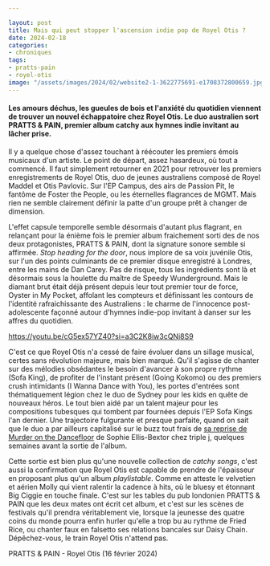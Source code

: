 ```yaml
---

layout: post
title: Mais qui peut stopper l'ascension indie pop de Royel Otis ?
date: 2024-02-18
categories:
- chroniques
tags:
- pratts-pain
- royel-otis
image: "/assets/images/2024/02/website2-1-3622775691-e1708372800659.jpg"
---
```


#### Les amours déchus, les gueules de bois et l'anxiété du quotidien viennent de trouver un nouvel échappatoire chez Royel Otis. Le duo australien sort PRATTS & PAIN, premier album catchy aux hymnes indie invitant au lâcher prise.

<!--more-->

Il y a quelque chose d'assez touchant à réécouter les premiers émois musicaux d'un artiste. Le point de départ, assez hasardeux, où tout a commencé. Il faut simplement retourner en 2021 pour retrouver les premiers enregistrements de Royel Otis, duo de jeunes australiens composé de Royel Maddel et Otis Pavlovic. Sur l'EP Campus, des airs de Passion Pit, le fantôme de Foster the People, ou les éternelles flagrances de MGMT. Mais rien ne semble clairement définir la patte d'un groupe prêt à changer de dimension.

L'effet capsule temporelle semble désormais d'autant plus flagrant, en relançant pour la énième fois le premier album fraichement sorti des de nos deux protagonistes, PRATTS & PAIN, dont la signature sonore semble si affirmée. _Stop heading for the door_, nous implore de sa voix juvénile Otis, sur l'un des points culminants de ce premier disque enregistré à Londres, entre les mains de Dan Carey. Pas de risque, tous les ingrédients sont là et désormais sous la houlette du maître de Speedy Wunderground. Mais le diamant brut était déjà présent depuis leur tout premier tour de force, Oyster in My Pocket, affolant les compteurs et définissant les contours de l'identité rafraichissante des Australiens : le charme de l'innocence post-adolescente façonné autour d'hymnes indie-pop invitant à danser sur les affres du quotidien.

https://youtu.be/cG5ex57YZ40?si=a3C2K8iw3cQNj8S9

C'est ce que Royel Otis n'a cessé de faire évoluer dans un sillage musical, certes sans révolution majeure, mais bien marqué. Qu'il s'agisse de chanter sur des mélodies obsédantes le besoin d'avancer à son propre rythme (Sofa King), de profiter de l'instant présent (Going Kokomo) ou des premiers crush intimidants (I Wanna Dance with You), les portes d'entrées sont thématiquement légion chez le duo de Sydney pour les kids en quête de nouveaux héros. Le tout bien aidé par un talent majeur pour les compositions tubesques qui tombent par fournées depuis l'EP Sofa Kings l'an dernier. Une trajectoire fulgurante et presque parfaite, quand on sait que le duo a par ailleurs capitalisé sur le buzz tout frais de [sa reprise de Murder on the Dancefloor](https://youtu.be/sQyL3mUVDWA?si=KcmHDUsIwfEbEMFp) de Sophie Ellis-Bextor chez triple j, quelques semaines avant la sortie de l'album.

Cette sortie est bien plus qu'une nouvelle collection de _catchy songs_, c'est aussi la confirmation que Royel Otis est capable de prendre de l'épaisseur en proposant plus qu'un album _playlistable_. Comme en atteste le velvetien et aérien Molly qui vient ralentir la cadence à hits, où le bluesy et étonnant Big Ciggie en touche finale. C'est sur les tables du pub londonien PRATTS & PAIN que les deux mates ont écrit cet album, et c'est sur les scènes de festivals qu'il prendra véritablement vie, lorsque la jeunesse des quatre coins du monde pourra enfin hurler qu'elle a trop bu au rythme de Fried Rice, ou chanter faux en falsetto ses relations bancales sur Daisy Chain. Dépêchez-vous, le train Royel Otis n'attend pas.

PRATTS & PAIN - Royel Otis (16 février 2024)
